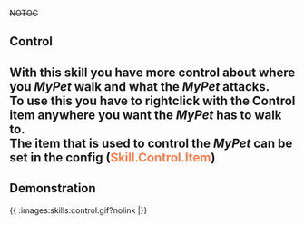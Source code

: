~~NOTOC~~
## Control

With this skill you have more control about where you *MyPet* walk and what the *MyPet* attacks.<br>
To use this you have to rightclick with the **Control item** anywhere you want the *MyPet* has to walk to.<br>
The item that is used to control the *MyPet* can be set in the config (<font color="Coral">Skill.Control.Item</font>)
----
## Demonstration

{{ :images:skills:control.gif?nolink |}}

